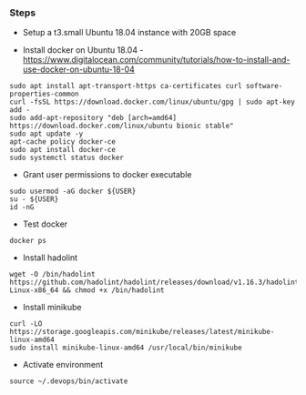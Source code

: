 

### Steps
- Setup a t3.small Ubuntu 18.04 instance with 20GB space

- Install docker on Ubuntu 18.04 - https://www.digitalocean.com/community/tutorials/how-to-install-and-use-docker-on-ubuntu-18-04
```
sudo apt install apt-transport-https ca-certificates curl software-properties-common  
curl -fsSL https://download.docker.com/linux/ubuntu/gpg | sudo apt-key add -   
sudo add-apt-repository "deb [arch=amd64] https://download.docker.com/linux/ubuntu bionic stable"  
sudo apt update -y  
apt-cache policy docker-ce  
sudo apt install docker-ce  
sudo systemctl status docker  
```
- Grant user permissions to docker executable
```
sudo usermod -aG docker ${USER}  
su - ${USER}  
id -nG  
```

- Test docker
```
docker ps  
```

- Install hadolint
```
wget -O /bin/hadolint https://github.com/hadolint/hadolint/releases/download/v1.16.3/hadolint-Linux-x86_64 && chmod +x /bin/hadolint
```

- Install minikube
```
curl -LO https://storage.googleapis.com/minikube/releases/latest/minikube-linux-amd64
sudo install minikube-linux-amd64 /usr/local/bin/minikube
```

- Activate environment
```
source ~/.devops/bin/activate
```